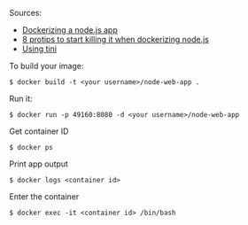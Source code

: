 Sources:
- [Dockerizing a node.js app](https://nodejs.org/en/docs/guides/nodejs-docker-webapp/)
- [8 protips to start killing it when dockerizing node.js](https://nodesource.com/blog/8-protips-to-start-killing-it-when-dockerizing-node-js/)
- [Using tini](https://github.com/krallin/tini#using-tini)


To build your image:

```
$ docker build -t <your username>/node-web-app .
```

Run it:

```
$ docker run -p 49160:8080 -d <your username>/node-web-app
```

Get container ID
```
$ docker ps
```

Print app output
```
$ docker logs <container id>
```

Enter the container
```
$ docker exec -it <container id> /bin/bash
```